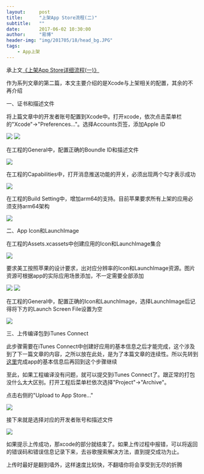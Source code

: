 ```yaml
---
layout:     post
title:      "上架App Store流程(二)"
subtitle:   ""
date:       2017-06-02 10:30:00
author:     "易博"
header-img: "img/201705/18/head_bg.JPG"
tags:
    - App上架
---
```


承上文[《上架App Store详细流程(一)》](http://xttxqjfg.cn/2017/06/02/%E4%B8%8A%E6%9E%B6App-Store%E8%AF%A6%E7%BB%86%E6%B5%81%E7%A8%8B(%E4%B8%80)/)

作为系列文章的第二篇，本文主要介绍的是Xcode与上架相关的配置，其余的不再介绍

一、证书和描述文件

将上篇文章中的开发者账号配置到Xcode中。打开xcode，依次点击菜单栏的"Xcode"->"Preferences..."。选择Accounts页签，添加Apple ID

![](http://www.xttxqjfg.cn/img/201706/02/02009.png)
![](http://www.xttxqjfg.cn/img/201706/02/02010.png)

在工程的General中，配置正确的Boundle ID和描述文件

![](http://www.xttxqjfg.cn/img/201706/02/02001.png)

在工程的Capabilities中，打开消息推送功能的开关，必须出现两个勾才表示成功

![](http://www.xttxqjfg.cn/img/201706/02/02002.png)

在工程的Build Setting中，增加arm64的支持。目前苹果要求所有上架的应用必须支持arm64架构

![](http://www.xttxqjfg.cn/img/201706/02/02003.png)

二、App Icon和LaunchImage

在工程的Assets.xcassets中创建应用的Icon和LaunchImage集合

![](http://www.xttxqjfg.cn/img/201706/02/02004.png)

要求美工按照苹果的设计要求，出对应分辨率的Icon和LaunchImage资源。图片资源可根据app的实际应用场景添加，不一定需要全部添加

![](http://www.xttxqjfg.cn/img/201706/02/02005.png)
![](http://www.xttxqjfg.cn/img/201706/02/02011.jpeg)

在工程的General中，配置正确的Icon和LaunchImage，选择LaunchImage后记得将下方的Launch Screen File设置为空

![](http://www.xttxqjfg.cn/img/201706/02/02006.png)

三、上传编译包到iTunes Connect

此步骤需要在iTunes Connect中创建好应用的基本信息之后才能完成，这个涉及到了下一篇文章的内容，之所以放在此处，是为了本篇文章的连续性。所以先转到[这里](http://xttxqjfg.cn/2017/06/02/%E4%B8%8A%E6%9E%B6App-Store%E8%AF%A6%E7%BB%86%E6%B5%81%E7%A8%8B(%E4%B8%89)/)完成app的基本信息后再回到这个步骤继续

至此，如果工程编译没有问题，就可以提交到iTunes Connect了。跟正常的打包没什么太大区别。打开工程后菜单栏依次选择"Project"->"Archive"。

点击右侧的"Upload to App Store..."

![](http://www.xttxqjfg.cn/img/201706/02/02007.png)

接下来就是选择对应的开发者账号和描述文件

![](http://www.xttxqjfg.cn/img/201706/02/02008.png)

如果提示上传成功，那xcode的部分就结束了。如果上传过程中报错，可以将返回的错误码和错误信息记录下来，去谷歌搜索解决方法，直到提交成功为止。

上传时最好是翻到墙外，这样速度比较快，不翻墙你将会享受到无尽的折腾
